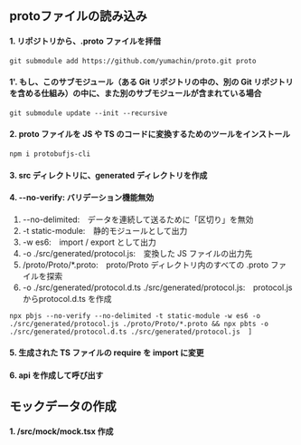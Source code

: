 ## protoファイルの読み込み
#### 1. リポジトリから、.proto ファイルを拝借
```
git submodule add https://github.com/yumachin/proto.git proto
```
#### 1'. もし、このサブモジュール（ある Git リポジトリの中の、別の Git リポジトリを含める仕組み）の中に、また別のサブモジュールが含まれている場合
```
git submodule update --init --recursive
```
#### 2. proto ファイルを JS や TS のコードに変換するためのツールをインストール
```
npm i protobufjs-cli
```
#### 3. src ディレクトリに、generated ディレクトリを作成
#### 4. --no-verify: バリデーション機能無効
   1. --no-delimited:　データを連続して送るために「区切り」を無効
   2. -t static-module:　静的モジュールとして出力
   3. -w es6:　import / export として出力
   4. -o ./src/generated/protocol.js:　変換した JS ファイルの出力先
   5. /proto/Proto/*.proto:　proto/Proto ディレクトリ内のすべての .proto ファイルを探索
   6. -o ./src/generated/protocol.d.ts ./src/generated/protocol.js:　protocol.js からprotocol.d.ts を作成
```
npx pbjs --no-verify --no-delimited -t static-module -w es6 -o ./src/generated/protocol.js ./proto/Proto/*.proto && npx pbts -o ./src/generated/protocol.d.ts ./src/generated/protocol.js  ]
```
#### 5. 生成された TS ファイルの require を import に変更
#### 6. api を作成して呼び出す

## モックデータの作成
#### 1. /src/mock/mock.tsx 作成
